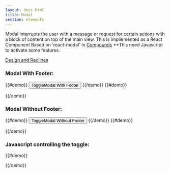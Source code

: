 ```yaml
---
layout: docs.html
title: Modal
section: elements
---
```


Modal interrupts the user with a message or request for certain actions with a block of content on top of the main view.
This is impliemented as a React Component Based on 'react-modal' in [Compounds](https://pearson-higher-ed.github.io/compounds/#/)
**This need Javascript to activate some features.

[Design and Redlines](http://pearson-higher-ed.github.io/design/c/modal/beta/)




### Modal With Footer:
{{#demo}}
  <button class="pe-btn__primary_t--btn_xlarge" onclick="toggleModal('modalPortalWithFooter')">ToggleModal With Footer</button>
{{/demo}}
{{#demo}}
<div id="modalPortalWithFooter" class="modalPortal" style="display:none;">
  <div class="modalOverlay"  onclick="toggleModal('modalPortalWithFooter')">
  <div class="pe-template__static-medium modalContent" tabindex="-1" role="dialog" aria-label="Modal" aria-labelledby="modalContent">
  <div id="modalHeader" class="modalHeader">
    <h2 id="modalHeaderText" class="modalHeaderText pe-title">Basic Title</h2>
  </div>
    <div id="modalBody" class="modalBody" tabindex="0">
    <p>
      Lorem ipsum dolor sit amet, consectetur adipiscing elit.Lorem ipsum dolor sit amet, consectetur adipiscing elit. Mauris id lorem tellus. Proin a lacus ipsum. Cras
    </p>
    </div>
    <div class="modalFooter">
    <button class="modalCancel pe-btn--btn_large" >Standard Button</button>
    <button class="modalSave pe-btn__primary_t--btn_large">Standard Button</button>
    </div>
  </div>
  </div>
</div>
{{/demo}}


### Modal Without Footer:
{{#demo}}
<button class="pe-btn__primary--btn_xlarge" onclick="toggleModal('modalPortalWithoutFooter')">ToggleModal Without Footer</button>
{{/demo}}
{{#demo}}
<div id="modalPortalWithoutFooter" class="modalPortal" style="display:none;">
  <div class="modalOverlay" onclick="toggleModal('modalPortalWithoutFooter')">
  <div class="pe-template__static-medium modalContent" tabindex="-1" role="dialog" aria-label="Modal" aria-labelledby="modalContent">
  <div id="modalHeader" class="modalHeader">
    <button class="modalClose pe-icon--btn">
    <svg class="pe-icon--remove-sm-24" focusable="false" role="img" aria-hidden="false" aria-labelledby="_3d82fc60-2926-11e7-8bd0-375a85c4a530">
    <title id="_3d82fc60-2926-11e7-8bd0-375a85c4a530">close dialog</title>
    <use xmlns:xlink="http://www.w3.org/1999/xlink" xlink:href="#remove-sm-24"></use>
    </svg>
    </button>
    <h2 id="modalHeaderText" class="modalHeaderText pe-title">Basic Title</h2>
  </div>
    <div id="modalBody" class="modalBody" tabindex="0">
    <p>
      Lorem ipsum dolor sit amet, consectetur adipiscing elit.Lorem ipsum dolor sit amet, consectetur adipiscing elit. Mauris id lorem tellus. Proin a lacus ipsum. Cras scelerisque massa augue, ut efficitur eros dignissim in. Vivamus massa ex, dictum sit amet est at, facilisis venenatis risus. Nullam ipsum diam, ullamcorper ac aliquet sed, sagittis vitae nisi. Curabitur molestie, nisi quis pellentesque interdum, dui sapien finibus justo, vel tempus dolor tortor eu leo. Quisque molestie mi tempus augue consequat porttitor. Proin eget odio sed mi facilisis elementum quis ac elit. Lorem ipsum dolor sit amet, consectetur adipiscing elit.Lorem ipsum dolor sit amet, consectetur adipiscing elit.Lorem ipsum dolor sit amet, consectetur adipiscing elit. Mauris id lorem tellus. Lorem ipsum dolor sit amet, consectetur adipiscing elit.Lorem ipsum dolor sit amet, consectetur adipiscing elit. Mauris id lorem tellus. Proin a lacus ipsum. Cras scelerisque massa augue, ut efficitur eros dignissim in. Vivamus massa ex, dictum sit amet est at, facilisis venenatis risus. Nullam ipsum diam, ullamcorper ac aliquet sed, sagittis vitae nisi. Curabitur molestie, nisi quis pellentesque interdum, dui sapien finibus justo, vel tempus dolor tortor eu leo. Quisque molestie mi tempus augue consequat porttitor. Proin eget odio sed mi facilisis elementum quis ac elit. Lorem ipsum dolor sit amet, consectetur adipiscing elit.Lorem ipsum dolor sit amet, consectetur adipiscing elit.Lorem ipsum dolor sit amet, consectetur adipiscing elit. Mauris id lorem tellus. Lorem ipsum dolor sit amet, consectetur adipiscing elit.Loremdiam, ullamcorper ac aliquet sed, sagittis vitae nisi. Curabitur molestie, nisi quis pellentesque interdum, dui sapien finibus justo, vel tempus dolor tortor eu leo. Quisque molestie mi tempus augue consequat porttitor. Proin eget odio sed mi facilisis elementum quis ac elit. Lorem ipsum dolor sit amet, consectetur adipiscing elit.Lorem ipsum dolor sit amet, consectetur adipiscing elit.Lorem ipsum dolor sit amet, consectetur adipiscing elit. Mauris id lorem tellus. Lorem ipsum dolor sit amet, consectetur adipiscing elit.Lorem ipsum dolor sit amet, consectetur adipiscing elit. Mauris id lorem tellus. Proin a lacus ipsum. Cras scelerisque massa augue, ut efficitur eros dignissim in. Vivamus massa ex, dictum sit amet est at, facilisis venenatis risus. Nullam ipsum diam, ullamcorper ac aliquet sed, sagittis vitae nisi. Curabitur molestie, nisi quis pellentesque interdum, dui sapien finibus justo, vel tempus dolor tortor eu leo. Quisque molestie mi tempus augue consequat porttitor. Proin eget odio sed mi facilisis elementum quis ac elit. Lorem ipsum dolor sit amet, consectetur adipiscing elit.Lorem ipsum dolor sit amet, consectetur adipiscing elit.Lorem ipsum dolor sit amet, consectetur adipiscing elit. Mauris id lorem tellus. Lorem ipsum dolor sit amet, consectetur adipiscing elit.Loremdiam, ullamcorper ac aliquet sed, sagittis vitae nisi. Curabitur molestie, nisi quis pellentesque interdum, dui sapien finibus justo, vel tempus dolor tortor eu leo. Quisque molestie mi tempus augue consequat porttitor. Proin eget odio sed mi facilisis elementum quis ac elit. Lorem ipsum dolor sit amet, consectetur adipiscing elit.Lorem ipsum dolor sit amet, consectetur adipiscing elit.Lorem ipsum dolor sit amet, consectetur adipiscing elit. Mauris id lorem tellus. Lorem ipsum dolor sit amet, consectetur adipiscing elit.Lorem ipsum dolor sit amet, consectetur adipiscing elit. Mauris id lorem tellus. Proin a lacus ipsum. Cras scelerisque massa augue, ut efficitur eros dignissim in. Vivamus massa ex, dictum sit amet est at, facilisis venenatis risus. Nullam ipsum diam, ullamcorper ac aliquet sed, sagittis vitae nisi. Curabitur molestie, nisi quis pellentesque interdum, dui sapien finibus justo, vel tempus dolor tortor eu leo. Quisque molestie mi tempus augue consequat porttitor. Proin eget odio sed mi facilisis elementum quis ac elit. Lorem ipsum dolor sit amet, consectetur adipiscing elit.Lorem ipsum dolor sit amet, consectetur adipiscing elit.Lorem ipsum dolor sit amet, consectetur adipiscing elit. Mauris id lorem tellus. Lorem ipsum dolor sit amet, consectetur adipiscing elit.Lorem
    </p>
    </div>
  </div>
  </div>
</div>
{{/demo}}


### Javascript controlling the toggle:

{{#demo}}
<script type="text/javascript">

  function heightCalc() {
    var modalContent = document.getElementsByClassName('modalContent')[0];
    var modalOverlay = document.getElementsByClassName('modalOverlay')[0];
    var modalBody = document.getElementsByClassName('modalBody')[0];
    var header = document.getElementsByClassName('modalHeader')[0];
    var footer = document.getElementsByClassName('modalFooter')[0];

    var windowHeight = window.innerHeight;
    var contentHeight = modalContent.getBoundingClientRect().height;
    var paddingHeight = (windowHeight - contentHeight) / 2;
    var padding = paddingHeight > 60 ? paddingHeight : 60;
    var headerHeight = header.getBoundingClientRect().height;
    var footerHeight = footer ? footer.getBoundingClientRect().height : 0;

    // apply padding based on clientHeight for second modal on the page...
    var modalBody2 = document.getElementsByClassName('modalBody')[1];
    var modalOverlay2 = document.getElementsByClassName('modalOverlay')[1];
    var header2 = document.getElementsByClassName('modalHeader')[1];
    var modalContent2 = document.getElementsByClassName('modalContent')[1];

    var contentHeight2 = modalContent2.getBoundingClientRect().height;
    var paddingHeight2 = (windowHeight - contentHeight2) / 2;
    var padding2 = paddingHeight2 > 60 ? paddingHeight2 : 60;
    var headerHeight2 = header2.getBoundingClientRect().height;

    // calculate body max...
    modalBody.style.maxHeight = windowHeight - (headerHeight + footerHeight + 120) + "px";
    modalOverlay.style.paddingTop = padding + "px";
    modalOverlay.style.paddingBottom = padding + "px";

    modalBody2.style.maxHeight = windowHeight - (headerHeight2 + 120) + "px";
    modalOverlay2.style.paddingTop = padding2 + "px";
    modalOverlay.style.paddingBottom = padding2 + "px";

    // conditional borders on modalbody if scrollbar is present...
    modalBody.className = modalBody.clientHeight < modalBody.scrollHeight ? 'modalBody modalBody_border' : 'modalBody modalBody_border_normal';
    modalBody2.className = modalBody2.clientHeight < modalBody2.scrollHeight ? 'modalBody modalBody_border' : 'modalBody modalBody_border_normal';
  }

  function toggleModal(target) {

    var portal = document.getElementById(target);
    var footerCloseButton = document.getElementsByClassName('modalCancel')[0];
    var headerCloseButton = document.getElementsByClassName('modalClose')[1];

    // toggle modal...
    portal.style.display = portal.style.display === "none" ? "" : "none";

    //*****MODAL OPEN**************
    if (portal.style.display === "") {

      // calulate max-height for modalBody
      // and apply conditional scrollbars....
      heightCalc();

      // detect ESC KeyPress...
      document.addEventListener("keyup", function (e) {
        e.keyCode == 27 ? portal.style.display = "none" : null;
      });

      // apply focus to close button...
      headerCloseButton ? headerCloseButton.focus() : null;
      footerCloseButton ? footerCloseButton.focus() : null;

      // if open stop page underneath from scrolling...
      document.body.style = "overflow:hidden;";
    }

    //*****MODAL CLOSED**************
    portal.style.display === "none" ? document.body.style = "" : null;
  }


</script>
{{/demo}}
